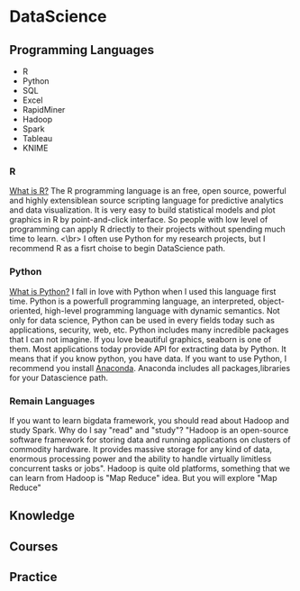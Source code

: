 # DataScience
## Programming Languages
- R
- Python
- SQL
- Excel
- RapidMiner
- Hadoop
- Spark
- Tableau
- KNIME

### R
[What is R?](https://www.r-project.org/about.html)
The R programming language is an free, open source, powerful and highly extensiblean source scripting language for predictive analytics and data visualization. It is very easy to build statistical models and plot graphics in R by point-and-click interface. So people with low level of programming can apply R driectly to their projects without spending much time to learn.
<\br> I often use Python for my research projects, but I recommend R as a fisrt choise to begin DataScience path. 

### Python
[What is Python?](https://www.python.org/)
I fall in love with Python when I used this language first time. Python is a powerfull programming language, an interpreted, object-oriented, high-level programming language with dynamic semantics. Not only for data science, Python can be used in every fields today such as applications, security, web, etc. 
Python includes many incredible packages that I can not imagine. If you love beautiful graphics, seaborn is one of them.
Most applications today provide API for extracting data by Python. It means that if you know python, you have data.
If you want to use Python, I recommend you install [Anaconda](https://anaconda.org/anaconda/python). Anaconda includes all packages,libraries for your Datascience path. 

### Remain Languages
If you want to learn bigdata framework, you should read about Hadoop and study Spark. Why do I say "read" and "study"?
"Hadoop is an open-source software framework for storing data and running applications on clusters of commodity hardware. It provides massive storage for any kind of data, enormous processing power and the ability to handle virtually limitless concurrent tasks or jobs". Hadoop is quite old platforms, something that we can learn from Hadoop is "Map Reduce" idea. But you will explore "Map Reduce"  
 
## Knowledge
## Courses
## Practice
